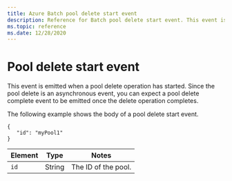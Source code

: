 ```yaml
---
title: Azure Batch pool delete start event
description: Reference for Batch pool delete start event. This event is emitted when a pool delete operation has started.
ms.topic: reference
ms.date: 12/28/2020
---
```


# Pool delete start event

 This event is emitted when a pool delete operation has started. Since the pool delete is an asynchronous event, you can expect a pool delete complete event to be emitted once the delete operation completes.

 The following example shows the body of a pool delete start event.

```
{
   "id": "myPool1"
}
```

|Element|Type|Notes|
|-------------|----------|-----------|
|`id`|String|The ID of the pool.|
